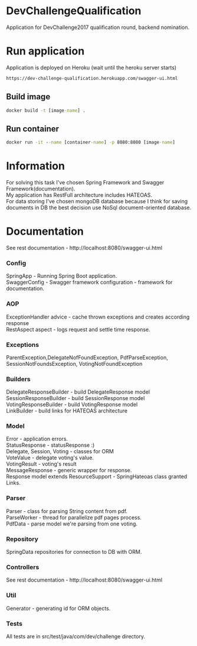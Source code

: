 # DevChallengeQualification
Application for DevChallenge2017 qualification round, backend nomination. </br>

# Run application
Application is deployed on Heroku (wait until the heroku server starts)
```cmd
https://dev-challenge-qualification.herokuapp.com/swagger-ui.html
```
## Build image
```cmd
docker build -t [image-name] .
```
## Run container
```cmd
docker run -it --name [container-name] -p 8080:8080 [image-name]
```
# Information
For solving this task I've chosen Spring Framework and Swagger Framework(documentation).</br>
My application has RestFull architecture includes HATEOAS.</br>
For data storing I've chosen mongoDB database because I think for saving documents in DB the best decision use NoSql document-oriented database.
# Documentation
See rest documentation - http://localhost:8080/swagger-ui.html
### Config
SpringApp - Running Spring Boot application.</br>
SwaggerConfig - Swagger framework configuration - framework for documentation.
### AOP
ExceptionHandler advice - cache thrown exceptions and creates according response</br>
RestAspect aspect - logs request and settle time response.
### Exceptions
ParentException,DelegateNofFoundException, PdfParseException, SessionNotFoundsException, VotingNotFoundException
### Builders
DelegateResponseBuilder - build DelegateResponse model</br>
SessionResponseBuilder - build SessionResponse model</br>
VotingResponseBuilder - build VotingResponse model</br>
LinkBuilder - build links for HATEOAS architecture
### Model
Error - application errors. </br>
StatusResponse - statusResponse :)</br>
Delegate, Session, Voting - classes for ORM</br>
VoteValue - delegate voting's value.</br>
VotingResult - voting's result</br>
MessageResponse - generic wrapper for response.</br>
Response model extends ResourceSupport - SpringHateoas class granted Links.
### Parser
Parser - class for parsing String content from pdf.</br>
ParseWorker - thread for parallelize pdf pages process.</br>
PdfData - parse model we're parsing from one voting.
### Repository
SpringData repositories for connection to DB with ORM.
### Controllers
See rest documentation - http://localhost:8080/swagger-ui.html
### Util
Generator - generating id for ORM objects.
### Tests
All tests are in src/test/java/com/dev/challenge directory.
